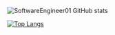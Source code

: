 ![SoftwareEngineer01 GitHub stats](https://github-readme-stats.vercel.app/api?username=SoftwareEngineer01&show_icons=true&theme=dark)

[![Top Langs](https://github-readme-stats.vercel.app/api/top-langs/?username=SoftwareEngineer01&layout=compact)](https://github.com/SoftwareEngineer01/github-readme-stats)

